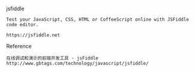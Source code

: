jsfiddle
	
	Test your JavaScript, CSS, HTML or CoffeeScript online with JSFiddle code editor.

	https://jsfiddle.net

Reference
	
	在线调试和演示的前端开发工具 - jsFiddle
	http://www.gbtags.com/technology/javascript/jsfiddle/	

	
	